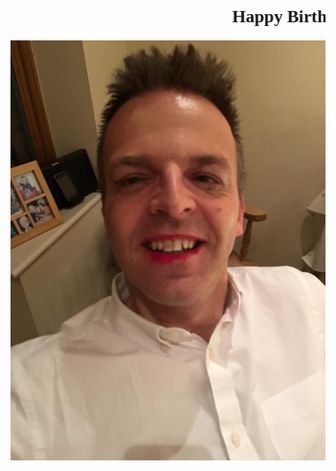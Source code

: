 
<div style="text-align: center;">
<marquee behavior="scroll" style="font-family: Comic Sans MS;">
<h1 style="font-family: Comic Sans MS;"> Happy Birthday Dad!!</h1>
</marquee>

<img src="marky.jpg">

</div>